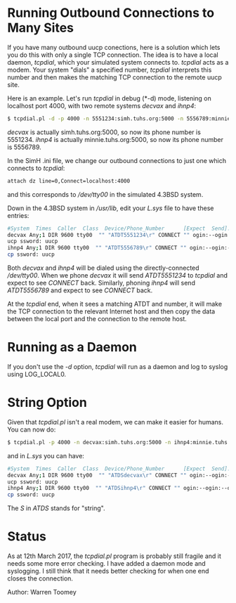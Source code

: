 # Running Outbound Connections to Many Sites
If you have many outbound uucp conections, here is a solution which
lets you do this with only a single TCP connection. The idea is to have
a local daemon, *tcpdial*, which your simulated system connects to. 
*tcpdial* acts as a modem. Your system "dials" a specified number, *tcpdial*
interprets this number and then makes the matching TCP connection to the
remote uucp site.

Here is an example. Let's run *tcpdial* in debug (*-d) mode, listening on
localhost port 4000, with two remote systems *decvax* and *ihnp4*:

```sh
$ tcpdial.pl -d -p 4000 -n 5551234:simh.tuhs.org:5000 -n 5556789:minnie.tuhs.org:5000
```

*decvax* is actually simh.tuhs.org:5000, so now its phone number is 5551234.
*ihnp4* is actually minnie.tuhs.org:5000, so now its phone number is 5556789.

In the SimH .ini file, we change our outbound connections to just one
which connects to *tcpdial*:

```sh
attach dz line=0,Connect=localhost:4000
```

and this corresponds to */dev/tty00* in the simulated 4.3BSD system.

Down in the 4.3BSD system in */usr/lib*, edit your *L.sys* file to have these
entries:

```sh
#System  Times  Caller  Class  Device/Phone_Number      [Expect  Send]....
decvax Any;1 DIR 9600 tty00  "" "ATDT5551234\r" CONNECT "" ogin:--ogin:--ogin: u
ucp ssword: uucp
ihnp4 Any;1 DIR 9600 tty00  "" "ATDT5556789\r" CONNECT "" ogin:--ogin:--ogin: uu
cp ssword: uucp
```

Both *decvax* and *ihnp4* will be dialed using the directly-connected
*/dev/tty00*. When we phone *decvax* it will send *ATDT5551234* to *tcpdial*
and expect to see *CONNECT* back. Similarly, phoning *ihnp4* will
send *ATDT5556789* and expect to see *CONNECT* back.

At the *tcpdial* end, when it sees a matching ATDT and number, it will
make the TCP connection to the relevant Internet host and then copy the
data between the local port and the connection to the remote host.

# Running as a Daemon
If you don't use the *-d* option, *tcpdial* will run as a daemon and log
to syslog using LOG_LOCAL0.

# String Option
Given that *tcpdial.pl* isn't a real modem, we can make it easier for humans.
You can now do:

```sh
$ tcpdial.pl -p 4000 -n decvax:simh.tuhs.org:5000 -n ihnp4:minnie.tuhs.org:5000
```

and in *L.sys* you can have:

```sh
#System  Times  Caller  Class  Device/Phone_Number      [Expect  Send]....
decvax Any;1 DIR 9600 tty00  "" "ATDSdecvax\r" CONNECT "" ogin:--ogin:--ogin: u
ucp ssword: uucp
ihnp4 Any;1 DIR 9600 tty00  "" "ATDSihnp4\r" CONNECT "" ogin:--ogin:--ogin: uu
cp ssword: uucp
```

The *S* in *ATDS* stands for "string".

# Status

As at 12th March 2017, the *tcpdial.pl* program is probably still fragile
and it needs some more error checking. I have added a daemon mode and
syslogging. I still think that it needs better checking for when one
end closes the connection.

Author: Warren Toomey

